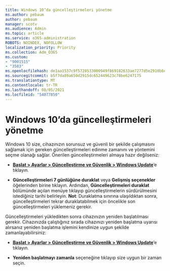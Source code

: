 ```yaml
---
title: Windows 10’da güncelleştirmeleri yönetme
ms.author: pebaum
author: pebaum
manager: scotv
ms.audience: Admin
ms.topic: article
ms.service: o365-administration
ROBOTS: NOINDEX, NOFOLLOW
localization_priority: Priority
ms.collection: Adm_O365
ms.custom:
- "9001515"
- "3583"
ms.openlocfilehash: de1aa1537c9f5728533000949f869182633ae7277d5e2910b6e572a10195571d
ms.sourcegitcommit: b5f7da89a650d2915dc652449623c78be6247175
ms.translationtype: MT
ms.contentlocale: tr-TR
ms.lasthandoff: 08/05/2021
ms.locfileid: "54077850"
---
```

# <a name="manage-updates-in-windows-10"></a>Windows 10’da güncelleştirmeleri yönetme

Windows 10 size, cihazınızın sorunsuz ve güvenli bir şekilde çalışmasını sağlamak için gereken güncelleştirmeleri edinme zamanını ve yöntemini seçme olanağı sağlar. Önerilen güncelleştirmeleri almaya hazır değilseniz:

- **[Başlat > Ayarlar > Güncelleştirme ve Güvenlik > Windows Update](ms-settings:windowsupdate)**’e tıklayın.

- **Güncelleştirmeleri 7 günlüğüne duraklat** veya **Gelişmiş seçenekler** öğelerinden birine tıklayın. Ardından, **Güncelleştirmeleri duraklat** bölümünde açılan menüye tıklayıp güncelleştirmelerin sürdürülmesini istediğiniz tarihi belirleyin. **Not**: Duraklatma sınırına ulaşıldıktan sonra, güncelleştirmeleri tekrar duraklatabilmek için öncelikle son güncelleştirmeleri yüklemeniz gerekir.

Güncelleştirmeleri yükledikten sonra cihazınızın yeniden başlatılması gerekir. Cihazınızda çalıştığınız sırada cihazınızı yeniden başlatma uyarısı alırsanız yeniden başlatma işlemini kendinize uygun şekilde zamanlayabilirsiniz:

- **[Başlat > Ayarlar > Güncelleştirme ve Güvenlik > Windows Update](ms-settings:windowsupdate)**’e tıklayın.

- **Yeniden başlatmayı zamanla** seçeneğine tıklayıp size uygun bir zaman seçin.

